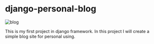 # django-personal-blog
![blog](https://user-images.githubusercontent.com/42205442/86535195-95ecb280-beef-11ea-8b77-1a3f5b9af22a.jpeg)

This is my first project in django framework.  In this project I will create a simple blog site for personal using.

